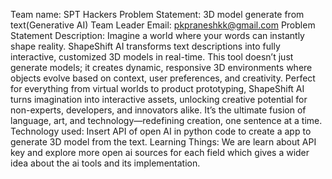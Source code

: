 Team name: SPT Hackers
Problem Statement: 3D model generate from text(Generative AI)
Team Leader Email: pkpraneshkk@gmail.com
Problem Statement Description:
         Imagine a world where your words can instantly shape reality. ShapeShift AI transforms text descriptions 
         into fully interactive, customized 3D models in real-time. This tool doesn’t just generate models; it creates dynamic,
         responsive 3D environments where objects evolve based on context, user preferences, and creativity. Perfect for everything 
         from virtual worlds to product prototyping, ShapeShift AI turns imagination into interactive assets, unlocking creative potential 
         for non-experts, developers, and innovators alike. It’s the ultimate fusion of language, art, and technology—redefining creation, one sentence at a time.
Technology used:
  Insert API of open AI in python code to create a app to generate 3D model from the text. 
Learning Things:
  We are learn about API key and explore more open ai sources for each field which gives a wider idea about the ai tools and its implementation.
